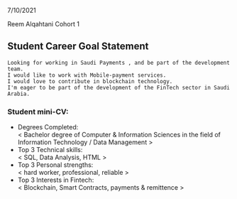

7/10/2021

Reem Alqahtani
Cohort 1


## Student Career Goal Statement 


    Looking for working in Saudi Payments , and be part of the development team. 
    I would like to work with Mobile-payment services. 
    I would love to contribute in blockchain technology.  
    I'm eager to be part of the development of the FinTech sector in Saudi Arabia.

### Student mini-CV:


  - Degrees Completed:    
        < Bachelor degree of Computer & Information Sciences in the field of Information Technology / Data Management >
  - Top 3 Technical skills:    
        <  SQL, Data Analysis, HTML >
  - Top 3 Personal strengths:   
       <  hard worker, professional, reliable >
  - Top 3 Interests in Fintech:    
       <  Blockchain, Smart Contracts, payments & remittence >